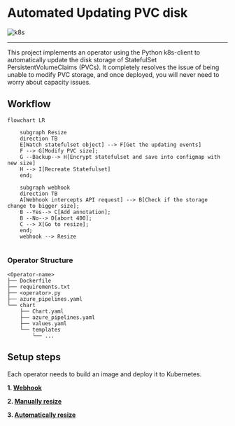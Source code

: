 # Automated Updating PVC disk
![k8s](https://upload.wikimedia.org/wikipedia/commons/thumb/6/67/Kubernetes_logo.svg/798px-Kubernetes_logo.svg.png)

---
This project implements an operator using the Python k8s-client to automatically update the disk storage of StatefulSet PersistentVolumeClaims (PVCs). It completely resolves the issue of being unable to modify PVC storage, and once deployed, you will never need to worry about capacity issues.


## Workflow
```mermaid
flowchart LR

    subgraph Resize
    direction TB
    E[Watch statefulset object] --> F[Get the updating events]
    F --> G[Modify PVC size];
    G --Backup--> H[Encrypt statefulset and save into configmap with new size]
    H --> I[Recreate Statefulset]
    end;

    subgraph webhook
    direction TB
    A[Webhook intercepts API request] --> B[Check if the storage change to bigger size];
    B --Yes--> C[Add annotation];
    B --No--> D[abort 400];
    C --> X[Go to resize];
    end;
    webhook --> Resize
    
```

### Operator Structure
```
<Operator-name>
├── Dockerfile
├── requirements.txt
├── <operator>.py
├── azure_pipelines.yaml
└── chart
    ├── Chart.yaml
    ├── azure_pipelines.yaml
    ├── values.yaml
    └── templates
        └── ...
```

## Setup steps

Each operator needs to build an image and deploy it to Kubernetes.

**1. [Webhook](https://github.com/pong1013/resize-statefulset-operator/tree/main/webhook)**

**2. [Manually resize](https://github.com/pong1013/resize-statefulset-operator/tree/main/main-resize-operator)**

**3. [Automatically resize](https://github.com/pong1013/resize-statefulset-operator/tree/main/auto-resize-operator)**


